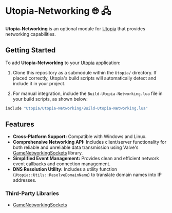 # Utopia-Networking 🌐 🖧

**Utopia-Networking** is an optional module for [Utopia](https://github.com/92half99/Utopia) that provides networking capabilities.

## Getting Started

To add **Utopia-Networking** to your [Utopia](https://github.com/92half99/Utopia) application:

1. Clone this repository as a submodule within the `Utopia/` directory. If placed correctly, Utopia's build scripts will automatically detect and include it in your project.

2. For manual integration, include the `Build-Utopia-Networking.lua` file in your build scripts, as shown below:

```lua
include "Utopia/Utopia-Networking/Build-Utopia-Networking.lua"
```

## Features

- **Cross-Platform Support:** Compatible with Windows and Linux.
- **Comprehensive Networking API:** Includes client/server functionality for both reliable and unreliable data transmission using Valve's [GameNetworkingSockets](https://github.com/ValveSoftware/GameNetworkingSockets) library.
- **Simplified Event Management:** Provides clean and efficient network event callbacks and connection management.
- **DNS Resolution Utility:** Includes a utility function (`Utopia::Utils::ResolveDomainName`) to translate domain names into IP addresses.

### Third-Party Libraries

- [GameNetworkingSockets](https://github.com/ValveSoftware/GameNetworkingSockets)
